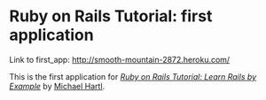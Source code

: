 # Ruby on Rails Tutorial: first application

Link to first_app:
http://smooth-mountain-2872.heroku.com/

This is the first application for
[*Ruby on Rails Tutorial: Learn Rails by Example*](http://railstutorial.org/) 
by [Michael Hartl](http://michaelhartl.com/).
